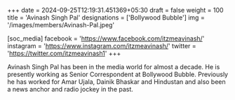 +++
date = 2024-09-25T12:19:31.451369+05:30
draft = false
weight = 100
title = 'Avinash Singh Pal'
designations = ['Bollywood Bubble']
img = '/images/members/Avinash-Pal.jpeg'

[soc_media]
facebook = 'https://www.facebook.com/itzmeavinash/'
instagram = 'https://www.instagram.com/itzmeavinash/'
twitter = 'https://twitter.com/itzmeavinash1'
+++

Avinash Singh Pal has been in the media world for almost a decade. He is presently working as Senior Correspondent at Bollywood Bubble. Previously he has worked for Amar Ujala, Dainik Bhaskar and Hindustan and also been a news anchor and radio jockey in the past.
